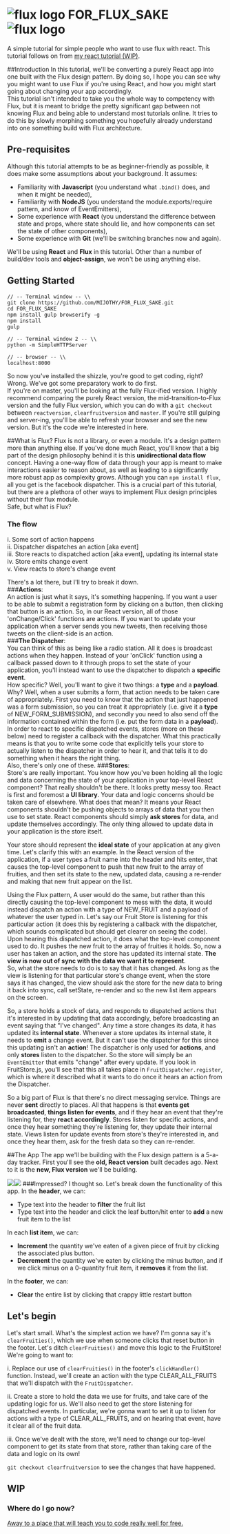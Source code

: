 # ![flux logo](/assets/img/flux_logo_fandc.png) FOR_FLUX_SAKE ![flux logo](/assets/img/flux_logo_fandc.png)
A simple tutorial for simple people who want to use flux with react.
This tutorial follows on from [my react tutorial (WIP)](https://github.com/MIJOTHY/REACT_SCHMEACT).

##Introduction
In this tutorial, we'll be converting a purely React app into one built with the Flux design pattern. By doing so, I hope you can see why you might want to use Flux if you're using React, and how you might start going about changing your app accordingly.  
This tutorial isn't intended to take you the whole way to competency with Flux, but it is meant to bridge the pretty significant gap between not knowing Flux and being able to understand most tutorials online. It tries to do this by slowly morphing something you hopefully already understand into one something build with Flux architecture.  

## Pre-requisites
Although this tutorial attempts to be as beginner-friendly as possible, it does make some assumptions about your background. It assumes:
 * Familiarity with __Javascript__ (you understand what `.bind()` does, and when it might be needed),
 * Familiarity with __NodeJS__ (you understand the module.exports/require pattern, and know of EventEmitters),
 * Some experience with __React__ (you understand the difference between state and props, where state should lie, and how components can set the state of other components),
 * Some experience with __Git__ (we'll be switching branches now and again).

We'll be using __React__ and __Flux__ in this tutorial. Other than a number of build/dev tools and __object-assign__, we won't be using anything else.

## Getting Started
```
// -- Terminal window -- \\
git clone https://github.com/MIJOTHY/FOR_FLUX_SAKE.git
cd FOR_FLUX_SAKE
npm install gulp browserify -g
npm install
gulp

// -- Terminal window 2 -- \\
python -m SimpleHTTPServer

// -- browser -- \\
localhost:8000
```

So now you've installed the shizzle, you're good to get coding, right? Wrong. We've got some preparatory work to do first.  
If you're on master, you'll be looking at the fully Flux-ified version. 
I highly recommend comparing the purely React version, the mid-transition-to-Flux version and the fully Flux version, which you can do with a `git checkout` between `reactversion`, `clearfruitversion` and `master`. If you're still gulping and server-ing, you'll be able to refresh your browser and see the new version. But it's the code we're interested in here.

##What is Flux?
Flux is not a library, or even a module. It's a design pattern more than anything else. If you've done much React, you'll know that a big part of the design philosophy behind it is this __unidirectional data flow__ concept. Having a one-way flow of data through your app is meant to make interactions easier to reason about, as well as leading to a significantly more robust app as complexity grows. Although you can `npm install flux`, all you get is the facebook dispatcher. This is a crucial part of this tutorial, but there are a plethora of other ways to implement Flux design principles without their flux module.  
Safe, but what is Flux?

### The flow
i. Some sort of action happens  
ii. Dispatcher dispatches an action [aka event]  
iii. Store reacts to dispatched action [aka event], updating its internal state      
iv. Store emits change event  
v. View reacts to store's change event   

There's a lot there, but I'll try to break it down.  
###__Actions__:  
An action is just what it says, it's something happening. If you want a user to be able to submit a registration form by clicking on a button, then clicking that button is an action. So, in our React version, all of those 'onChange/Click' functions are actions. If you want to update your application when a server sends you new tweets, then receiving those tweets on the client-side is an action.  
###__The Dispatcher__:  
You can think of this as being like a radio station. All it does is broadcast actions when they happen. Instead of your 'onClick' function using a callback passed down to it through props to set the state of your application, you'll instead want to use the dispatcher to dispatch a __specific event__.  
How specific? Well, you'll want to give it two things: a __type__ and a __payload__. Why? Well, when a user submits a form, that action needs to be taken care of appropriately. First you need to know that the action that just happened was a form submission, so you can treat it appropriately (i.e. give it a __type__ of NEW_FORM_SUBMISSION), and secondly you need to also send off the information contained within the form (i.e. put the form data in a __payload__).  
In order to react to specific dispatched events, stores (more on these below) need to register a callback with the dispatcher. What this practically means is that you to write some code that explicitly tells your store to actually listen to the dispatcher in order to hear it, and that tells it to do something when it hears the right thing.  
Also, there's only one of these.
###__Stores__:  
Store's are really important. You know how you've been holding all the logic and data concerning the state of your application in your top-level React component? That really shouldn't be there. It looks pretty messy too. React is first and foremost a __UI library__. Your data and logic concerns should be taken care of elsewhere. What does that mean? It means your React components shouldn't be pushing objects to arrays of data that you then use to set state. React components should simply __ask stores__ for data, and update themselves accordingly. The only thing allowed to update data in your application is the store itself.  

Your store should represent the __ideal state__ of your application at any given time. Let's clarify this with an example. In the React version of the application, if a user types a fruit name into the header and hits enter, that causes the top-level component to push that new fruit to the array of fruities, and then set its state to the new, updated data, causing a re-render and making that new fruit appear on the list.  

Using the Flux pattern, A user would do the same, but rather than this directly causing the top-level component to mess with the data, it would instead dispatch an action with a type of NEW_FRUIT and a payload of whatever the user typed in. Let's say our Fruit Store is listening for this particular action (it does this by registering a callback with the dispatcher, which sounds complicated but should get clearer on seeing the code). Upon hearing this dispatched action, it does what the top-level component used to do. It pushes the new fruit to the array of fruities it holds. So, now a user has taken an action, and the store has updated its internal state. __The view is now out of sync with the data we want it to represent__.  
So, what the store needs to do is to say that it has changed. As long as the view is listening for that particular store's change event, when the store says it has changed, the view should ask the store for the new data to bring it back into sync, call setState, re-render and so the new list item appears on the screen.  

So, a store holds a stock of data, and responds to dispatched actions that it's interested in by updating that data accordingly, before broadcasting an event saying that "I've changed". Any time a store changes its data, it has updated its __internal state__. Whenever a store updates its internal state, it needs to __emit__ a change event. But it can't use the dispatcher for this since this updating isn't an __action__! The dispatcher is only used for __actions__, and only __stores__ listen to the dispatcher. So the store will simply be an `EventEmitter` that emits "change" after every update. If you look in FruitStore.js, you'll see that this all takes place in `FruitDispatcher.register`, which is where it described what it wants to do once it hears an action from the Dispatcher. 

So a big part of Flux is that there's no direct messaging service. Things are never __sent__ directly to places. All that happens is that __events get broadcasted__, __things listen for events__, and if they hear an event that they're listening for, they __react accordingly__. Stores listen for specific actions, and once they hear something they're listening for, they update their internal state. Views listen for update events from store's they're interested in, and once they hear them, ask for the fresh data so they can re-render.

##The App
The app we'll be building with the Flux design pattern is a 5-a-day tracker.
First you'll see the __old, React version__ built decades ago. Next to it is the __new, Flux version__ we'll be building.

![](/assets/img/App-Mockup.png)![](/assets/img/App-Mockup-Flux.png)
###Impressed? I thought so.  Let's break down the functionality of this app.
In the __header__, we can:
* Type text into the header to __filter__ the fruit list
* Type text into the header and click the leaf button/hit enter to __add__ a new fruit item to the list

In each __list item__, we can:
* __Increment__ the quantity we've eaten of a given piece of fruit by clicking the associated plus button.
* __Decrement__ the quantity we've eaten by clicking the minus button, and if we click minus on a 0-quantity fruit item, it __removes__ it from the list.

In the __footer__, we can:
* __Clear__ the entire list by clicking that crappy little restart button


## Let's begin
Let's start small. What's the simplest action we have? I'm gonna say it's `clearFruities()`, which we use when someone clicks that reset button in the footer. Let's ditch `clearFruities()` and move this logic to the FruitStore! We're going to want to:

i. Replace our use of `clearFruities()` in the footer's `clickHandler()` function. Instead, we'll create an action with the type CLEAR_ALL_FRUITS that we'll dispatch with the `FruitDispatcher`.

ii. Create a store to hold the data we use for fruits, and take care of the updating logic for us. We'll also need to get the store listening for dispatched events. In particular, we're gonna want to set it up to listen for actions with a type of CLEAR_ALL_FRUITS, and on hearing that event, have it clear all of the fruit data.

iii. Once we've dealt with the store, we'll need to change our top-level component to get its state from that store, rather than taking care of the data and logic on its own!

`git checkout clearfruitversion` to see the changes that have happened.

## WIP

### Where do I go now?
[Away to a place that will teach you to code really well for free.](http://foundersandcoders.org/apply.html)

